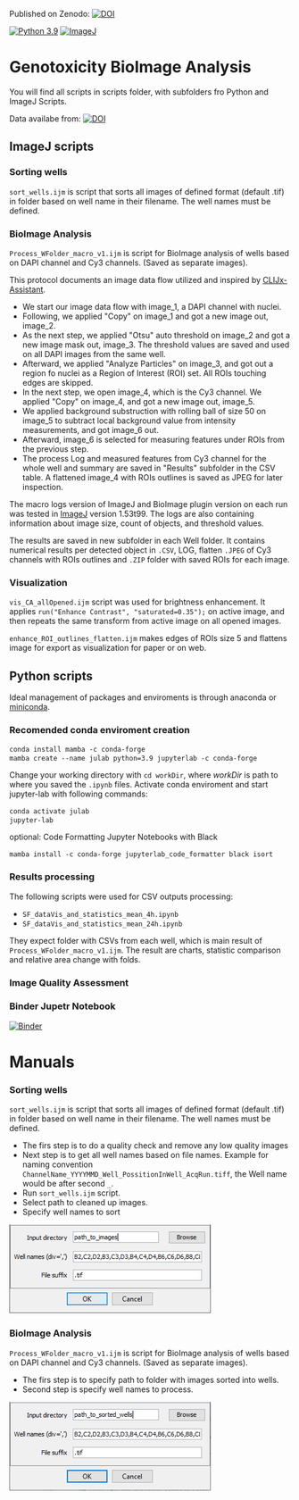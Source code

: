 Published on Zenodo: [![DOI](https://zenodo.org/badge/DOI/10.5281/zenodo.7673498.svg)](https://doi.org/10.5281/zenodo.7673498)

[![Python 3.9](https://img.shields.io/badge/python-3.9-blue.svg)](https://www.python.org/downloads/release/python-390/) [![ImageJ](https://a11ybadges.com/badge?logo=imagej)](https://imagej.net/software/fiji/downloads)
# Genotoxicity BioImage Analysis

You will find all scripts in scripts folder, with subfolders fro Python and ImageJ Scripts.

Data availabe from: [![DOI](https://zenodo.org/badge/DOI/10.5281/zenodo.7673199.svg)](https://doi.org/10.5281/zenodo.7673199) 
## ImageJ scripts

### Sorting wells
`sort_wells.ijm` is script  that sorts all images of defined format (default .tif) in folder based on well name in their filename. The well names must be defined.

### BioImage Analysis
`Process_WFolder_macro_v1.ijm` is script for BioImage analysis of wells based on DAPI channel and Cy3 channels. (Saved as separate images).

This protocol documents an image data flow utilized and inspired by [CLIJx-Assistant](https://doi.org/10.1101/2020.11.19.386565).

 * We start our image data flow with image_1, a DAPI channel with nuclei.
 * Following, we applied "Copy" on image_1 and got a new image out, image_2.
 * As the next step, we applied "Otsu" auto threshold on image_2 and got a new image mask out, image_3. The threshold values are saved and used on all DAPI images from the same well.
 * Afterward, we applied "Analyze Particles" on image_3, and got out a region fo nuclei as a Region of Interest (ROI) set. All ROIs touching edges are skipped.
 * In the next step, we open image_4, which is the Cy3 channel. We applied "Copy" on image_4, and got a new image out, image_5.
 * We applied background substruction with rolling ball of size 50 on image_5 to subtract local background value from intensity measurements, and got image_6 out. 
 * Afterward, image_6 is selected for measuring features under ROIs from the previous step.
 * The process Log and measured features from Cy3 channel for the whole well and summary are saved in "Results" subfolder in the CSV table. A flattened image_4 with ROIs outlines is saved as JPEG for later inspection.

The macro logs version of ImageJ and BioImage plugin version on each run was tested in [ImageJ](https://imagej.net/software/fiji/downloads) version 1.53t99. The logs are also containing information about image size, count of objects, and threshold values.

The results are saved in new subfolder in each Well folder. It contains numerical results per detected object in `.CSV`, LOG, flatten `.JPEG` of Cy3 channels with ROIs outlines and `.ZIP` folder with saved ROIs for each image.

### Visualization
`vis_CA_allOpened.ijm` script was used for brightness enhancement. It applies `run("Enhance Contrast", "saturated=0.35");` on active image, and then repeats the same transform from active image on all opened images.

`enhance_ROI_outlines_flatten.ijm` makes edges of ROIs size 5 and flattens image for export as visualization for paper or on web.

## Python scripts

Ideal management of packages and enviroments is through anaconda or [miniconda](https://docs.conda.io/en/latest/miniconda.html).
### Recomended conda enviroment creation
```
conda install mamba -c conda-forge
mamba create --name julab python=3.9 jupyterlab -c conda-forge
```
Change your working directory with `cd workDir`, where *workDir* is path to where you saved the `.ipynb` files. Activate conda enviroment and start jupyter-lab with following commands:
```
conda activate julab 
jupyter-lab
```

optional: Code Formatting Jupyter Notebooks with Black
```
mamba install -c conda-forge jupyterlab_code_formatter black isort
```

### Results processing

The following scripts were used for CSV outputs processing:
 * `SF_dataVis_and_statistics_mean_4h.ipynb`
 * `SF_dataVis_and_statistics_mean_24h.ipynb`

They expect folder with CSVs from each well, which is main result of  `Process_WFolder_macro_v1.ijm`. The result are charts, statistic comparison and relative area change with folds.

### Image Quality Assessment

### Binder Jupetr Notebook
[![Binder](https://mybinder.org/badge_logo.svg)](https://mybinder.org/v2/gh/martinschatz-cz/genotoxicity-bia.git/HEAD?labpath=/Python_scripts/SF_dataVis_and_statistics_mean_4h.ipynb)



# Manuals

### Sorting wells
`sort_wells.ijm` is script  that sorts all images of defined format (default .tif) in folder based on well name in their filename. The well names must be defined.

 * The firs step is to do a quality check and remove any low quality images
 * Next step is to get all well names based on file names. Example for naming convention `ChannelName_YYYYMMD_Well_PossitionInWell_AcqRun.tiff`, the Well name would be after second `_`.
 * Run `sort_wells.ijm` script.
 * Select path to cleaned up images.
 * Specify well names to sort
 
![GUI for sorting wells](/images/sort_wells.png)

### BioImage Analysis
`Process_WFolder_macro_v1.ijm` is script for BioImage analysis of wells based on DAPI channel and Cy3 channels. (Saved as separate images).

 * The firs step is to specify path to folder with images sorted into wells.
 * Second step is specify well names to process.
 
![GUI for sorting wells](/images/BiA_script.png)

